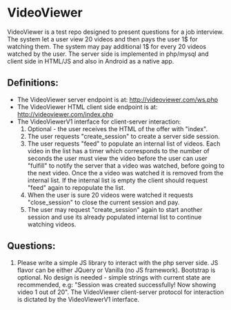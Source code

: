 # VideoViewer

VideoViewer is a test repo designed to present questions for a job interview.
The system let a user view 20 videos and then pays the user 1$ for watching them. The system may pay additional 1$ for every 20 videos watched by the user.
The server side is implemented in php/mysql and client side in HTML/JS and also in Android as a native app.

## Definitions:
* The VideoViewer server endpoint is at: http://videoviewer.com/ws.php
* The VideoViewer HTML client side endpoint is at: http://videoviewer.com/index.php
* The VideoViewerV1 interface for client-server interaction:
  1. Optional - the user receives the HTML of the offer with "index".
  2. The user requests "create_session" to create a server side session.
  3. The user requests "feed" to populate an internal list of videos. Each video in the list has a timer which corresponds to the number of seconds the user must view the video before the user can user "fulfill" to notify the server that a video was watched, before going to the next video. Once the a video was watched it is removed from the internal list. If the internal list is empty the client should request "feed" again to repopulate the list.
  4. When the user is sure 20 videos were watched it requests "close_session" to close the current session and pay.
  5. The user may request "create_session" again to start another session and use its already populated internal list to continue watching videos.

## Questions:
1. Please write a simple JS library to interact with the php server side. JS flavor can be either JQuery or Vanilla (no JS framework). Bootstrap is optional. No design is needed - simple strings with current state are recommended, e.g: "Session was created successfully! Now showing video 1 out of 20". The VideoViewer client-server protocol for interaction is dictated by the VideoViewerV1 interface.
